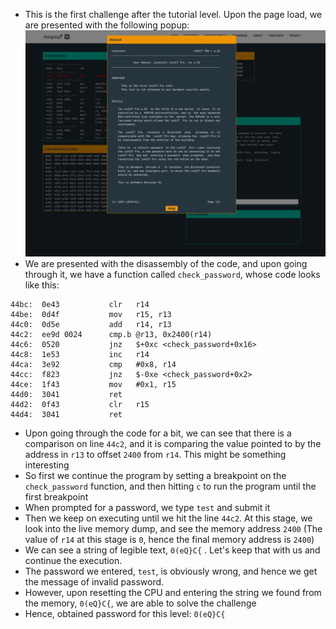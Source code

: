 - This is the first challenge after the tutorial level. Upon the page load, we are presented with the following popup:
![Level intro](./images/new_orleans/intro.png)
- We are presented with the disassembly of the code, and upon going through it, we have a function called `check_password`, whose code looks like this:
```assembly
44bc:  0e43           clr	r14
44be:  0d4f           mov	r15, r13
44c0:  0d5e           add	r14, r13
44c2:  ee9d 0024      cmp.b	@r13, 0x2400(r14)
44c6:  0520           jnz	$+0xc <check_password+0x16>
44c8:  1e53           inc	r14
44ca:  3e92           cmp	#0x8, r14
44cc:  f823           jnz	$-0xe <check_password+0x2>
44ce:  1f43           mov	#0x1, r15
44d0:  3041           ret
44d2:  0f43           clr	r15
44d4:  3041           ret
```
- Upon going through the code for a bit, we can see that there is a comparison on line `44c2`, and it is comparing the value pointed to by the address in `r13` to offset `2400` from `r14`. This might be something interesting
- So first we continue the program by setting a breakpoint on the `check_password` function, and then hitting `c` to run the program until the first breakpoint
- When prompted for a password, we type `test` and submit it
- Then we keep on executing until we hit the line `44c2`. At this stage, we look into the live memory dump, and see the memory address `2400` (The value of `r14` at this stage is `0`, hence the final memory address is `2400`)
- We can see a string of legible text, `0(eQ}C{` . Let's keep that with us and continue the execution. 
- The password we entered, `test`, is obviously wrong, and hence we get the message of invalid password.
- However, upon resetting the CPU and entering the string we found from the memory, `0(eQ}C{`, we are able to solve the challenge
- Hence, obtained password for this level: `0(eQ}C{`